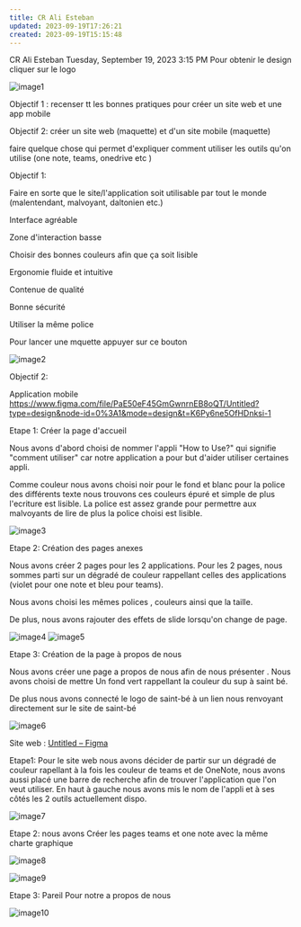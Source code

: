 ```yaml
---
title: CR Ali Esteban
updated: 2023-09-19T17:26:21
created: 2023-09-19T15:15:48
---
```


CR Ali Esteban
Tuesday, September 19, 2023
3:15 PM
Pour obtenir le design cliquer sur le logo

![image1](resources/aab5f9c98ba746b98935f14a9a79ef40.png)

Objectif 1 : recenser tt les bonnes pratiques pour créer un site web et une app mobile

Objectif 2: créer un site web (maquette) et d'un site mobile (maquette)

faire quelque chose qui permet d'expliquer comment utiliser les outils qu'on utilise (one note, teams, onedrive etc )

Objectif 1:

Faire en sorte que le site/l'application soit utilisable par tout le monde (malentendant, malvoyant, daltonien etc.)

Interface agréable

Zone d'interaction basse

Choisir des bonnes couleurs afin que ça soit lisible

Ergonomie fluide et intuitive

Contenue de qualité

Bonne sécurité

Utiliser la même police

Pour lancer une mquette appuyer sur ce bouton

![image2](resources/3bc6aaddf7424eadab5272d40eaba6fa.png)

Objectif 2:

Application mobile
<https://www.figma.com/file/PaE50eF45GmGwnrnEB8oQT/Untitled?type=design&node-id=0%3A1&mode=design&t=K6Py6ne5OfHDnksi-1>

Etape 1: Créer la page d'accueil

Nous avons d'abord choisi de nommer l'appli "How to Use?" qui signifie "comment utiliser" car notre application a pour but d'aider utiliser certaines appli.

Comme couleur nous avons choisi noir pour le fond et blanc pour la police des différents texte nous trouvons ces couleurs épuré et simple de plus l'ecriture est lisible. La police est assez grande pour permettre aux malvoyants de lire de plus la police choisi est lisible.

![image3](resources/e0c61c56e2844db7ab9e47fd90532213.png)

Etape 2: Création des pages anexes

Nous avons créer 2 pages pour les 2 applications. Pour les 2 pages, nous sommes parti sur un dégradé de couleur rappellant celles des applications (violet pour one note et bleu pour teams).

Nous avons choisi les mêmes polices , couleurs ainsi que la taille.

De plus, nous avons rajouter des effets de slide lorsqu'on change de page.

![image4](resources/a4592527ae83497c9e3705de75911b94.png)
![image5](resources/d39d78d6fda54ee8ae18296143a8660f.png)

Etape 3: Création de la page à propos de nous

Nous avons créer une page a propos de nous afin de nous présenter . Nous avons choisi de mettre
Un fond vert rappellant la couleur du sup à saint bé.

De plus nous avons connecté le logo de saint-bé à un lien nous renvoyant directement sur le site de saint-bé

![image6](resources/53decce404184262816ac188cfcf37cf.png)

Site web : [Untitled – Figma](https://www.figma.com/file/aPJa7WTPy912Rax2m92SOD/Untitled?type=design&node-id=0-1&mode=design&t=J4KJwCE1KlscLGzB-0)

Etape1:
Pour le site web nous avons décider de partir sur un dégradé de couleur rapellant à la fois les couleur de teams et de OneNote, nous avons aussi placé une barre de recherche afin de trouver l'application que l'on veut utiliser. En haut à gauche nous avons mis le nom de l'appli et à ses côtés les 2 outils actuellement dispo.

![image7](resources/d44204d4717d40efa6e60b84f72cc83f.png)

Etape 2:
nous avons Créer les pages teams et one note avec la même charte graphique

![image8](resources/956765c66468438b9f60f1d866cec636.png)

![image9](resources/4d67641d03c24bff92a4f987c788f584.png)

Etape 3: Pareil Pour notre a propos de nous

![image10](resources/40a1b20a23fd4cb0a6456afa52f559ac.png)

